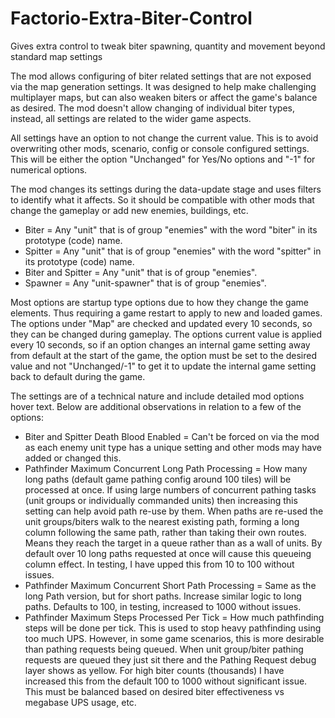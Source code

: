 # Factorio-Extra-Biter-Control
Gives extra control to tweak biter spawning, quantity and movement beyond standard map settings



The mod allows configuring of biter related settings that are not exposed via the map generation settings. It was designed to help make challenging multiplayer maps, but can also weaken biters or affect the game's balance as desired. The mod doesn't allow changing of individual biter types, instead, all settings are related to the wider game aspects.

All settings have an option to not change the current value. This is to avoid overwriting other mods, scenario, config or console configured settings. This will be either the option "Unchanged" for Yes/No options and "-1" for numerical options.

The mod changes its settings during the data-update stage and uses filters to identify what it affects. So it should be compatible with other mods that change the gameplay or add new enemies, buildings, etc.
 - Biter = Any "unit" that is of group "enemies" with the word "biter" in its prototype (code) name.
 - Spitter = Any "unit" that is of group "enemies" with the word "spitter" in its prototype (code) name.
 - Biter and Spitter = Any "unit" that is of group "enemies".
 - Spawner = Any "unit-spawner" that is of group "enemies".

Most options are startup type options due to how they change the game elements. Thus requiring a game restart to apply to new and loaded games.
The options under "Map" are checked and updated every 10 seconds, so they can be changed during gameplay. The options current value is applied every 10 seconds, so if an option changes an internal game setting away from default at the start of the game, the option must be set to the desired value and not "Unchanged/-1" to get it to update the internal game setting back to default during the game. 

The settings are of a technical nature and include detailed mod options hover text. Below are additional observations in relation to a few of the options:
 - Biter and Spitter Death Blood Enabled = Can't be forced on via the mod as each enemy unit type has a unique setting and other mods may have added or changed this.
 - Pathfinder Maximum Concurrent Long Path Processing = How many long paths (default game pathing config around 100 tiles) will be processed at once. If using large numbers of concurrent pathing tasks (unit groups or individually commanded units) then increasing this setting can help avoid path re-use by them. When paths are re-used the unit groups/biters walk to the nearest existing path, forming a long column following the same path, rather than taking their own routes. Means they reach the target in a queue rather than as a wall of units. By default over 10 long paths requested at once will cause this queueing column effect. In testing, I have upped this from 10 to 100 without issues.
 - Pathfinder Maximum Concurrent Short Path Processing = Same as the long Path version, but for short paths. Increase similar logic to long paths. Defaults to 100, in testing, increased to 1000 without issues.
 - Pathfinder Maximum Steps Processed Per Tick = How much pathfinding steps will be done per tick. This is used to stop heavy pathfinding using too much UPS. However, in some game scenarios, this is more desirable than pathing requests being queued. When unit group/biter pathing requests are queued they just sit there and the Pathing Request debug layer shows as yellow. For high biter counts (thousands) I have increased this from the default 100 to 1000 without significant issue. This must be balanced based on desired biter effectiveness vs megabase UPS usage, etc.
